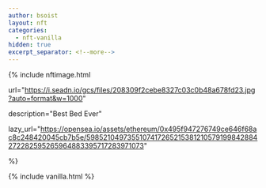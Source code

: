 ```yaml
---
author: bsoist
layout: nft
categories:
  - nft-vanilla
hidden: true
excerpt_separator: <!--more-->
---
```

{% include nftimage.html 

url="https://i.seadn.io/gcs/files/208309f2cebe8327c03c0b48a678fd23.jpg?auto=format&w=1000"

description="Best Bed Ever"

lazy_url="https://opensea.io/assets/ethereum/0x495f947276749ce646f68ac8c248420045cb7b5e/5985210497355107417265215381210579199842884272282595265964883395717283971073"

%}


<!--more-->
{% include vanilla.html %}

